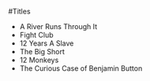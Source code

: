 #Titles

- A River Runs Through It
- Fight Club
- 12 Years A Slave
- The Big Short
- 12 Monkeys
- The Curious Case of Benjamin Button
